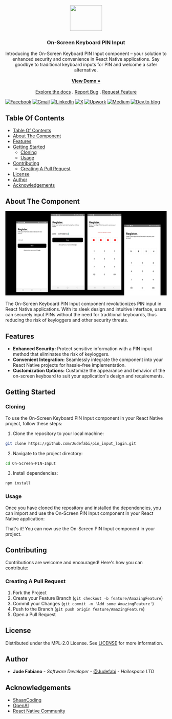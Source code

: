 <p align="center">
  <a href="https://github.com/ShaanCoding/ReadME-Generator">
    <!-- <img src="images/logo.png" alt="Logo" width="80" height="80"> -->
    <img src="https://media.giphy.com/media/v1.Y2lkPTc5MGI3NjExZDQwc2RnMnN3ZjhrNDB3MG9heHVidmh2bDV0M2xzOW01ZXN2MzNyaCZlcD12MV9naWZzX3NlYXJjaCZjdD1n/WoWm8YzFQJg5i/giphy.gif" width="100" height="80"/>
  </a>

  <h3 align="center">On-Screen Keyboard PIN Input</h3>

  <p align="center">
    Introducing the On-Screen Keyboard PIN Input component – your solution to enhanced security and convenience in React Native applications. Say goodbye to traditional keyboard inputs for PIN and welcome a safer alternative.
    <br/>
    <br/>
    <a href="https://github.com/Judefabi/pin_input_login"><strong>View Demo »</strong></a>
    <br/>
    <br/>
    <a href="https://github.com/Judefabi/pin_input_login">Explore the docs</a>
    .
    <a href="https://github.com/Judefabi/pin_input_login/issues">Report Bug</a>
    .
    <a href="https://github.com/Judefabi/pin_input_login/issues">Request Feature</a>
  </p>
</p>

[![Facebook](https://img.shields.io/badge/Facebook-%231877F2.svg?style=for-the-badge&logo=Facebook&logoColor=white)](https://web.facebook.com/jude.fabiano) [![Gmail](https://img.shields.io/badge/Gmail-D14836?style=for-the-badge&logo=gmail&logoColor=white)](https://mail.to:judefabiano99@gmail.com/) [![LinkedIn](https://img.shields.io/badge/linkedin-%230077B5.svg?style=for-the-badge&logo=linkedin&logoColor=white)](https://www.linkedin.com/in/jude-fabiano-2a7786167/) [![X](https://img.shields.io/badge/X-%23000000.svg?style=for-the-badge&logo=X&logoColor=white)](https://twitter.com/I_JFabiano) [![Upwork](https://img.shields.io/badge/UpWork-6FDA44?style=for-the-badge&logo=Upwork&logoColor=white)](https://www.upwork.com/freelancers/~01b19999d6770ed1f1) [![Medium](https://img.shields.io/badge/Medium-12100E?style=for-the-badge&logo=medium&logoColor=white)](https://medium.com/@judefabiano99) [![Dev.to blog](https://img.shields.io/badge/dev.to-0A0A0A?style=for-the-badge&logo=dev.to&logoColor=white)](https://dev.to/judefabi)

## Table Of Contents

- [Table Of Contents](#table-of-contents)
- [About The Component](#about-the-component)
- [Features](#features)
- [Getting Started](#getting-started)
  - [Cloning](#cloning)
  - [Usage](#usage)
- [Contributing](#contributing)
  - [Creating A Pull Request](#creating-a-pull-request)
- [License](#license)
- [Author](#author)
- [Acknowledgements](#acknowledgements)

## About The Component

![Screen Shot](pininput.png)

The On-Screen Keyboard PIN Input component revolutionizes PIN input in React Native applications. With its sleek design and intuitive interface, users can securely input PINs without the need for traditional keyboards, thus reducing the risk of keyloggers and other security threats.

## Features

- **Enhanced Security:** Protect sensitive information with a PIN input method that eliminates the risk of keyloggers.
- **Convenient Integration:** Seamlessly integrate the component into your React Native projects for hassle-free implementation.
- **Customization Options:** Customize the appearance and behavior of the on-screen keyboard to suit your application's design and requirements.

## Getting Started

### Cloning

To use the On-Screen Keyboard PIN Input component in your React Native project, follow these steps:

1. Clone the repository to your local machine:

```sh
git clone https://github.com/Judefabi/pin_input_login.git
```

2. Navigate to the project directory:

```sh
cd On-Screen-PIN-Input
```

3. Install dependencies:

```sh
npm install
```

### Usage

Once you have cloned the repository and installed the dependencies, you can import and use the On-Screen PIN Input component in your React Native application:

<!-- ```javascript
import React from "react";
import { View } from "react-native";
import OnScreenPINInput from "@shaancoding/on-screen-PIN-input";

const App = () => {
  return (
    <View>
      <OnScreenPINInput />
    </View>
  );
};

export default App;
``` -->

That's it! You can now use the On-Screen PIN Input component in your project.

## Contributing

Contributions are welcome and encouraged! Here's how you can contribute:

### Creating A Pull Request

1. Fork the Project
2. Create your Feature Branch (`git checkout -b feature/AmazingFeature`)
3. Commit your Changes (`git commit -m 'Add some AmazingFeature'`)
4. Push to the Branch (`git push origin feature/AmazingFeature`)
5. Open a Pull Request

## License

Distributed under the MPL-2.0 License. See [LICENSE](https://github.com/Judefabi/pin_input_login/blob/main/LICENSE.md) for more information.

## Author

- **Jude Fabiano** - _Software Developer_ - [@Judefabi](https://github.com/judefabi/) - _Hailespace LTD_

## Acknowledgements

- [ShaanCoding](https://github.com/ShaanCoding/)
- [OpenAI](https://openai.com/)
- [React Native Community](https://github.com/react-native-community)
